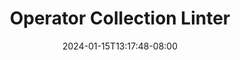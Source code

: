 ---
weight: 700
title: "Operator Collection Linter"
description: ""
icon: "frame_inspect"
date: "2024-01-15T13:17:48-08:00"
lastmod: "2024-01-15T13:17:48-08:00"
draft: true
toc: true
---